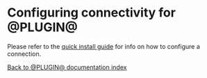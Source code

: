 Configuring connectivity for @PLUGIN@
=====================================

Please refer to the [quick install guide][quick] for info on how to
configure a connection.

[quick]: quick-install-guide.md
[Back to @PLUGIN@ documentation index][index]

[index]: index.html
